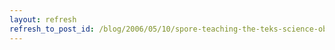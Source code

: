 ```yaml
---
layout: refresh
refresh_to_post_id: /blog/2006/05/10/spore-teaching-the-teks-science-objectives/index
---
```

